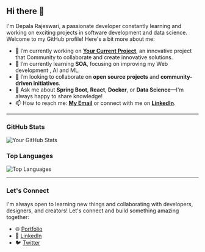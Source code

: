 ## Hi there 👋

I'm Depala Rajeswari, a passionate developer constantly learning and working on exciting projects in software development and data science. Welcome to my GitHub profile! Here's a bit more about me:

- 🔭 I’m currently working on **[Your Current Project](https://collabculturevk.com/)**, an innovative project that Community to collaborate and create innovative solutions.
- 🌱 I’m currently learning **SOA**, focusing on improving my Web development , AI and ML.
- 👯 I’m looking to collaborate on **open source projects** and **community-driven initiatives**.
- 💬 Ask me about **Spring Boot**, **React**, **Docker**, or **Data Science**—I'm always happy to share knowledge!
- 📫 How to reach me: **[My Email](mailto:dsoni071rajeswari@example.com)** or connect with me on **[LinkedIn](https://www.linkedin.com/in/rajeswarid)**.

---

### GitHub Stats
![Your GitHub Stats](https://github-readme-stats.vercel.app/api?username=steelydr&show_icons=true&theme=radical)


### Top Languages
![Top Languages](https://github-readme-stats.vercel.app/api/top-langs/?username=steelydr&layout=compact&theme=radical)

---
### Let's Connect
I'm always open to learning new things and collaborating with developers, designers, and creators! Let's connect and build something amazing together:

- 🌐 [Portfolio](https://rajeswaridepalav.netlify.app/)
- 💼 [LinkedIn](https://www.linkedin.com/in/rajeswarid)
- 🐦 [Twitter](https://twitter.com/yourprofile)
